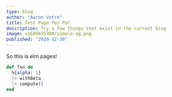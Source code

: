 ```yaml
---
type: blog
author: "Aaron Votre"
title: Test Page for PoC
description: Try a few things that exist in the current blog
image: v1609635308/simple-ag.png
published: "2020-12-30"
---
```


So this is elm pages!

```elixir
def fxn do
  %{alpha: 1}
  |> withBeta
  |> compute()
end
```

